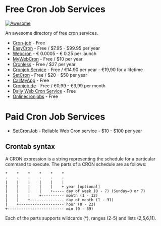 # Free Cron Job Services

[![Awesome](https://awesome.re/badge.svg)](https://awesome.re)

An awesome directory of free cron services.

- [Cron-job](https://cron-job.org/) - Free 
- [EasyCron](https://easycron.com/) - 	Free / $7.95 - $99.95 per year
- [Webcron](https://www.webcron.org) - € 0.0005 - € 0.25 per launch	
- [MyWebCron](http://www.mywebcron.com/) - Free / $10 per year	
- [Cronless](https://cronless.com/) - Free / $27 per year	
- [Cronjob Service](https://www.cronjobservice.net) - Free / €14.90 per year - €19,90 for a lifetime	
- [SetCron](https://www.setcron.com/) - Free / $20 - $50 per year	
- [CallMyApp](http://callmyapp.com/) - Free	
- [Cronjob.de](https://www.cronjob.de/) - Free / €0,99 - €3,99 per month	
- [Daily Web Cron Service](http://www.crondroid.com/cron/daily) - Free	
- [Onlinecronjobs](http://www.onlinecronjobs.com/) - Free	

# Paid Cron Job Services

- [SetCronJob](https://setcronjob.com) - Reliable Web Cron service - $10 - $100 per year

Crontab syntax
--------------

A CRON expression is a string representing the schedule for a particular command to execute.  The parts of a CRON schedule are as follows:

    *    *    *    *    *    *
    -    -    -    -    -    -
    |    |    |    |    |    |
    |    |    |    |    |    + year [optional]
    |    |    |    |    +----- day of week (0 - 7) (Sunday=0 or 7)
    |    |    |    +---------- month (1 - 12)
    |    |    +--------------- day of month (1 - 31)
    |    +-------------------- hour (0 - 23)
    +------------------------- min (0 - 59)

Each of the parts supports wildcards (*), ranges (2-5) and lists (2,5,6,11).
